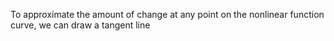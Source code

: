 To approximate the amount of change at any point on the nonlinear function curve, we can draw a tangent line
